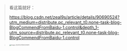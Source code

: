 > 看这篇就好：
>
> https://blog.csdn.net/zeal9s/article/details/90690524?utm_medium=distribute.pc_relevant_t0.none-task-blog-BlogCommendFromBaidu-1.control&depth_1-utm_source=distribute.pc_relevant_t0.none-task-blog-BlogCommendFromBaidu-1.control
>

> <img src="https://gitee.com/sheep-are-flying-in-the-sky/my-picture/raw/master/picture6/image-20201231165434941.png" alt="image-20201231165434941" style="zoom:33%;" />





